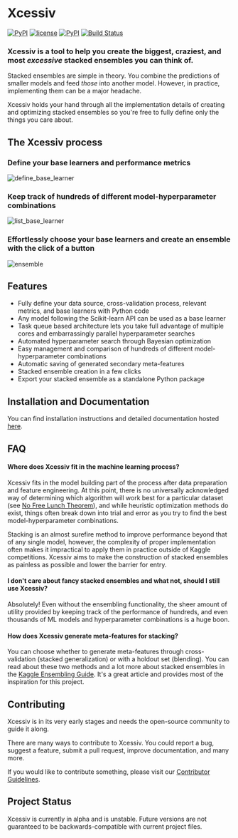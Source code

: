 # Xcessiv

[![PyPI](https://img.shields.io/pypi/v/xcessiv.svg)]()
[![license](https://img.shields.io/github/license/reiinakano/xcessiv.svg)]()
[![PyPI](https://img.shields.io/pypi/pyversions/xcessiv.svg)]()
[![Build Status](https://travis-ci.org/reiinakano/xcessiv.svg?branch=master)](https://travis-ci.org/reiinakano/xcessiv)

### Xcessiv is a tool to help you create the biggest, craziest, and most *excessive* stacked ensembles you can think of.

Stacked ensembles are simple in theory. You combine the predictions of smaller models and feed *those* into another model. However, in practice, implementing them can be a major headache.

Xcessiv holds your hand through all the implementation details of creating and optimizing stacked ensembles so you're free to fully define only the things you care about.

## The Xcessiv process

### Define your base learners and performance metrics

![define_base_learner](docs/_static/baselearner.gif)

### Keep track of hundreds of different model-hyperparameter combinations

![list_base_learner](docs/_static/listbaselearner.gif)

### Effortlessly choose your base learners and create an ensemble with the click of a button

![ensemble](docs/_static/ensemble.gif)

## Features

* Fully define your data source, cross-validation process, relevant metrics, and base learners with Python code
* Any model following the Scikit-learn API can be used as a base learner
* Task queue based architecture lets you take full advantage of multiple cores and embarrassingly parallel hyperparameter searches
* Automated hyperparameter search through Bayesian optimization
* Easy management and comparison of hundreds of different model-hyperparameter combinations
* Automatic saving of generated secondary meta-features
* Stacked ensemble creation in a few clicks
* Export your stacked ensemble as a standalone Python package

## Installation and Documentation

You can find installation instructions and detailed documentation hosted [here](http://xcessiv.readthedocs.io/).

## FAQ

#### Where does Xcessiv fit in the machine learning process?

Xcessiv fits in the model building part of the process after data preparation and feature engineering. At this point, there is no universally acknowledged way of determining which algorithm will work best for a particular dataset (see [No Free Lunch Theorem](https://en.wikipedia.org/wiki/No_free_lunch_theorem)), and while heuristic optimization methods do exist, things often break down into trial and error as you try to find the best model-hyperparameter combinations. 

Stacking is an almost surefire method to improve performance beyond that of any single model, however, the complexity of proper implementation often makes it impractical to apply them in practice outside of Kaggle competitions. Xcessiv aims to make the construction of stacked ensembles as painless as possible and lower the barrier for entry.

#### I don't care about fancy stacked ensembles and what not, should I still use Xcessiv?

Absolutely! Even without the ensembling functionality, the sheer amount of utility provided by keeping track of the performance of hundreds, and even thousands of ML models and hyperparameter combinations is a huge boon.

#### How does Xcessiv generate meta-features for stacking?

You can choose whether to generate meta-features through cross-validation (stacked generalization) or with a holdout set (blending). You can read about these two methods and a lot more about stacked ensembles in the [Kaggle Ensembling Guide](https://mlwave.com/kaggle-ensembling-guide/). It's a great article and provides most of the inspiration for this project.

## Contributing

Xcessiv is in its very early stages and needs the open-source community to guide it along. 

There are many ways to contribute to Xcessiv. You could report a bug, suggest a feature, submit a pull request, improve documentation, and many more. 

If you would like to contribute something, please visit our [Contributor Guidelines](CONTRIBUTING.md).

## Project Status

Xcessiv is currently in alpha and is unstable. Future versions are not guaranteed to be backwards-compatible with current project files.
